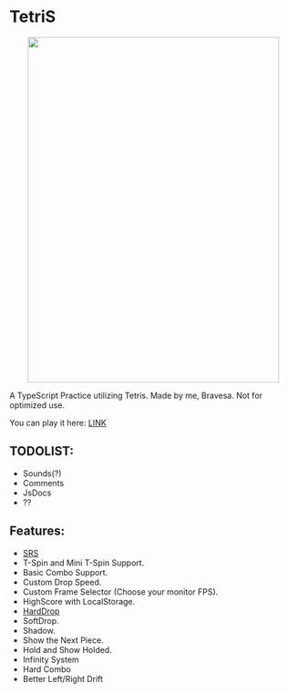 # TetriS

<p align="center">
  <img src="https://github.com/danielchenuea/tetris-ts/assets/55398457/3cbd98c7-3b64-4e82-82e8-b2d1b72ed07b" width="441" height="607">
</p>

A TypeScript Practice utilizing Tetris. Made by me, Bravesa. Not for optimized use.

You can play it here: [LINK](https://danielchenuea.github.io/tetris-ts/)

## TODOLIST:
 - Sounds(?)
 - Comments
 - JsDocs
 - ??

## Features:
  - [SRS](https://tetris.wiki/Super_Rotation_System)
  - T-Spin and Mini T-Spin Support.
  - Basic Combo Support.
  - Custom Drop Speed.
  - Custom Frame Selector (Choose your monitor FPS).
  - HighScore with LocalStorage.
  - [HardDrop](https://tetris.fandom.com/wiki/Hard_Drop)
  - SoftDrop.
  - Shadow.
  - Show the Next Piece.
  - Hold and Show Holded.
  - Infinity System
  - Hard Combo
  - Better Left/Right Drift
